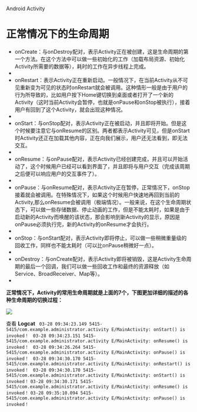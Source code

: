 Android Activity
# 正常情况下的生命周期 #
- onCreate：与onDestroy配对，表示Activity正在被创建，这是生命周期的第一个方法。在这个方法中可以做一些初始化的工作（加载布局资源、初始化Activity所需要的数据等），耗时的工作在异步线程上完成。
- 
- onRestart：表示Activity正在重新启动。一般情况下，在当前Activity从不可见重新变为可见的状态时onRestart就会被调用。这种情形一般是由于用户的行为所导致的，比如用户按下Home键切换到桌面或者打开了一个新的Activity（这时当前Activity会暂停，也就是onPause和onStop被执行），接着用户有回到了这个Activity，就会出现这种情况。
- 
- onStart：与onStop配对，表示Activity正在被启动，并且即将开始。但是这个时候要注意它与onResume的区别。两者都表示Activity可见，但是onStart时Activity还正在加载其他内容，正在向我们展示，用户还无法看到，即无法交互。
- 
- onResume：与onPause配对，表示Activity已经创建完成，并且可以开始活动了，这个时候用户已经可以看到界面了，并且即将与用户交互（完成该周期之后便可以响应用户的交互事件了）。
- 
- onPause：与onResume配对，表示Activity正在暂停，正常情况下，onStop接着就会被调用。在特殊情况下，如果这个时候用户快速地再回到当前的Activity,那么onResume会被调用（极端情况）。一般来说，在这个生命周期状态下，可以做一些存储数据、停止动画的工作，但是不能太耗时，如果是由于启动新的Activity而唤醒的该状态，那会影响到新Activity的显示，原因是onPause必须执行完，新的Activity的onResume才会执行。
- 
- onStop：与onStart配对，表示Activity即将停止，可以做一些稍微重量级的回收工作，同样也不能太耗时（可以比onPause稍微好一点）。
- 
- onDestroy：与onCreate配对，表示Activity即将被销毁，这是Activity生命周期的最后一个回调，我们可以做一些回收工作和最终的资源释放（如Service、BroadReceiver、Map等）。
- 

**正常情况下，Activity的常用生命周期就是上面的7个，下图更加详细的描述的各种生命周期的切换过程：**

![](https://i.imgur.com/xYjRjVM.png)

查看 **Logcat**
   ` 03-28 09:34:23.149 5415-5415/com.example.administrator.activity E/MainActivity: onStart() is invoked！`
   ` 03-28 09:34:23.151 5415-5415/com.example.administrator.activity E/MainActivity: onResume() is invoked！`
   ` 03-28 09:34:26.264 5415-5415/com.example.administrator.activity E/MainActivity: onPause() is invoked！`
   ` 03-28 09:34:30.170 5415-5415/com.example.administrator.activity E/MainActivity: onRestart() is invoked！`
   ` 03-28 09:34:30.170 5415-5415/com.example.administrator.activity E/MainActivity: onStart() is invoked！`
    `03-28 09:34:30.171 5415-5415/com.example.administrator.activity E/MainActivity: onResume() is invoked！`
    `03-28 09:35:10.094 5415-5415/com.example.administrator.activity E/MainActivity: onPause() is invoked！`